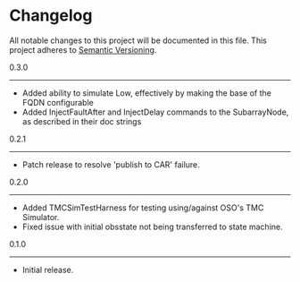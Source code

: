 Changelog
=========

All notable changes to this project will be documented in this file.
This project adheres to [Semantic Versioning](http://semver.org/).

0.3.0
*****

* Added ability to simulate Low, effectively by making the base of the FQDN configurable
* Added InjectFaultAfter and InjectDelay commands to the SubarrayNode, as described in their doc strings

0.2.1
*****

* Patch release to resolve 'publish to CAR' failure.

0.2.0
*****

* Added TMCSimTestHarness for testing using/against OSO's TMC Simulator.
* Fixed issue with initial obsstate not being transferred to state machine.

0.1.0
*****

* Initial release.
